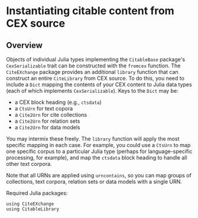 

# Instantiating citable content from CEX source

## Overview

Objects of individual Julia types implementing the `CitableBase` package's `CexSerializable` trait can be constructed with the `fromcex` function.  The `CiteEXchange` package provides an additional `library` function that can construct an entire `CiteLibrary` from CEX source.  To do this, you need to include a `Dict` mapping the contents of your CEX content to Julia data types (each of which implements `CexSerializable`).  Keys to the `Dict` may be:

- a CEX block heading (e.g., `ctsdata`)
- a `CtsUrn` for text copora
- a `Cite2Urn` for cite collections
- a `Cite2Urn` for relation sets
- a `Cite2Urn` for data models

You may intermix these freely. The `library` function will apply the most specific mapping in each case.  For example, you could use a `CtsUrn` to map one specific corpus to a particular Julia type (perhaps for language-specific processing, for example), and map the `ctsdata` block heading to handle all other text corpora.  

Note that all URNs are applied using `urncontains`, so you can map groups of collections, text corpora, relation sets or data models with a single URN.  



Required Julia packages:

```@example library
using CiteEXchange
using CitableLibrary
```
